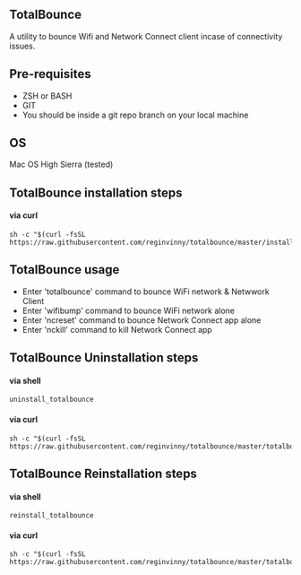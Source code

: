 
## TotalBounce
A utility to bounce Wifi and Network Connect client incase of connectivity issues.
## Pre-requisites
- ZSH or BASH
- GIT
- You should be inside a git repo branch on your local machine

## OS
Mac OS High Sierra (tested)

## TotalBounce installation steps

#### via curl
```shell
sh -c "$(curl -fsSL https://raw.githubusercontent.com/reginvinny/totalbounce/master/install.sh)"
```
## TotalBounce usage

- Enter 'totalbounce' command to bounce WiFi network & Netwwork Client
- Enter 'wifibump' command to bounce WiFi network alone
- Enter 'ncreset' command to bounce Network Connect app alone
- Enter 'nckill' command to kill Network Connect app

## TotalBounce Uninstallation steps

#### via shell
```shell
uninstall_totalbounce
```

#### via curl
```shell
sh -c "$(curl -fsSL https://raw.githubusercontent.com/reginvinny/totalbounce/master/totalbounce_uninstall.sh)"
```

## TotalBounce Reinstallation steps

#### via shell
```shell
reinstall_totalbounce
```

#### via curl
```shell
sh -c "$(curl -fsSL https://raw.githubusercontent.com/reginvinny/totalbounce/master/totalbounce_reinstall.sh)"
```



